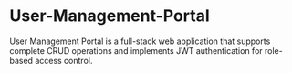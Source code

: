 # User-Management-Portal
User Management Portal is a full-stack web application that supports complete CRUD operations and implements JWT authentication for role-based access control.
